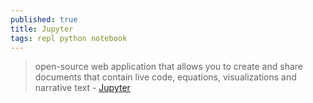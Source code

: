 ```yaml
---
published: true
title: Jupyter
tags: repl python notebook
---
```

> open-source web application that allows you to create and share documents that contain live code, equations, visualizations and narrative text - [Jupyter](https://jupyter.org/index.html)